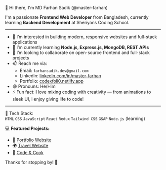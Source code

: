 👋 Hi there, I'm MD Farhan Sadik (@master-farhan)

I'm a passionate **Frontend Web Developer** from Bangladesh, currently learning **Backend Development** at Sheriyans Coding School.

---

- 👀 I’m interested in building modern, responsive websites and full-stack applications  
- 🌱 I’m currently learning **Node.js, Express.js, MongoDB, REST APIs**
- 💞️ I’m looking to collaborate on open-source frontend and full-stack projects  
- 📫 Reach me via:  
  - Email: `farhansadik.dev@gmail.com`  
  - LinkedIn: [linkedin.com/in/master-farhan](https://www.linkedin.com/in/md-farhan-sadik-467340316/)  
  - Portfolio: [codexfoli0.netlify.app](https://codexfoli0.netlify.app)
- 😄 Pronouns: He/Him  
- ⚡ Fun fact: I love mixing coding with creativity — from animations to sleek UI, I enjoy giving life to code!

---

🔧 Tech Stack:  
`HTML` `CSS` `JavaScript` `React` `Redux` `Tailwind CSS` `GSAP` `Node.js` (learning)

💻 **Featured Projects:**  
- 🔗 [Portfolio Website](https://codexfoli0.netlify.app)  
- 🌍 [Travel Website](https://gilded-brioche-a08578.netlify.app)  
- 🍳 [Code & Cook](https://master-farhan.github.io/recipe/)

Thanks for stopping by! 🚀
